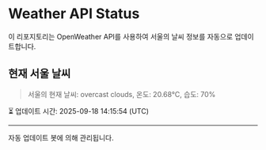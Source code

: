 
# Weather API Status

이 리포지토리는 OpenWeather API를 사용하여 서울의 날씨 정보를 자동으로 업데이트합니다.

## 현재 서울 날씨
> 서울의 현재 날씨: overcast clouds, 온도: 20.68°C, 습도: 70%

⏳ 업데이트 시간: 2025-09-18 14:15:54 (UTC)

---
자동 업데이트 봇에 의해 관리됩니다.
